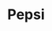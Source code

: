 ---
title: "Pepsi"
type: "sponsor"
category: sponsor
letter: "P"
image: sponsors/pepsi.png
summary: "Pepper is a pretty awesome spice that goes with practically everything."
tags:
- pepper
- condiments
- basics
---